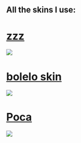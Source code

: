 

## **All the skins I use:**
# [zzz](https://cdn.discordapp.com/attachments/1088583400295776327/1215064143187677305/zzz.osk?ex=65fb63aa&is=65e8eeaa&hm=8a9391025e839535a7f84b447764eec3b3a7d766eda805957ccdd607755fee60&)
![](https://osu.ppy.sh/ss/19062006/bc2c)
<br>
# [bolelo skin](https://mega.nz/folder/w7kQkDLa#jWyFXEjPGusJUtnEeI_o5g/file/cj8S3LxS)
![](https://osu.ppy.sh/ss/19062008/1fea)
<br>
# [Poca](https://cdn.discordapp.com/attachments/1088583400295776327/1215065154803339264/Poca.osk?ex=65fb649b&is=65e8ef9b&hm=721172ab783692b7dfc4ffcfd71100a8decf2eaa8a534ea3fdf72962a2936ae8&)
![](https://osu.ppy.sh/ss/19062001/cb8e)
<br>
